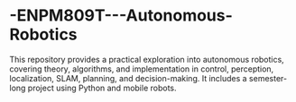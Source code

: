 # -ENPM809T---Autonomous-Robotics
This repository provides a practical exploration into autonomous robotics, covering theory, algorithms, and implementation in control, perception, localization, SLAM, planning, and decision-making. It includes a semester-long project using Python and mobile robots.
